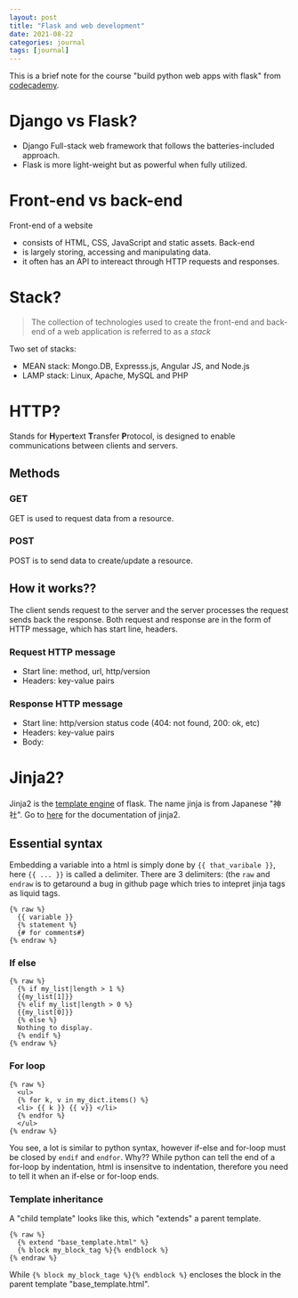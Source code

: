 ```yaml
---
layout: post
title: "Flask and web development"
date: 2021-08-22
categories: journal
tags: [journal]
---
```


This is a brief note for the course "build python web apps with flask" from [codecademy](https://www.codecademy.com).

# Django vs Flask?
- Django Full-stack web framework that follows the batteries-included approach.
- Flask is more light-weight but as powerful when fully utilized.

# Front-end vs back-end
Front-end of a website 
- consists of HTML, CSS, JavaScript and static assets.
Back-end 
- is largely storing, accessing and manipulating data.
- it often has an API to intereact through HTTP requests and responses.

# Stack?
> The collection of technologies used to create the front-end and back-end of a web application is referred to as a _stack_ 

Two set of stacks:
- MEAN stack: Mongo.DB, Expresss.js, Angular JS, and Node.js
- LAMP stack: Linux, Apache, MySQL and PHP

# HTTP?
Stands for **H**yper**t**ext **T**ransfer **P**rotocol, is designed to enable communications between clients and servers.
## Methods
### GET
GET is used to request data from a resource.
### POST
POST is to send data to create/update a resource.

## How it works??
The client sends request to the server and the server processes the request sends back the response. Both request and response are in the form of HTTP message, which has start line, headers.
### Request HTTP message
- Start line: method, url, http/version
- Headers: key-value pairs
### Response HTTP message
- Start line: http/version status code (404: not found, 200: ok, etc)
- Headers: key-value pairs
- Body: 

# Jinja2?
Jinja2 is the [template engine](https://en.wikipedia.org/wiki/Template_processor) of flask.
The name jinja is from Japanese "神社". Go to [here](https://jinja.palletsprojects.com/en/latest/templates/) for the documentation of jinja2.

## Essential syntax
Embedding a variable into a html is simply done by `{{ that_varibale }}`, here `{{ ... }}` is called a delimiter. There are 3 delimiters:
(the `raw` and `endraw` is to getaround a bug in github page which tries to intepret jinja tags as liquid tags.
```jinja
{% raw %}
  {{ variable }}
  {% statement %}
  {# for comments#}
{% endraw %}
```
### If else
````jinja
{% raw %}
  {% if my_list|length > 1 %}
  {{my_list[1]}}
  {% elif my_list|length > 0 %}
  {{my_list[0]}}
  {% else %}
  Nothing to display.
  {% endif %}
{% endraw %}
````
### For loop
```jinja
{% raw %}
  <ul>
  {% for k, v in my_dict.items() %}
  <li> {{ k }} {{ v}} </li>
  {% endfor %}
  </ul>
{% endraw %}
```
You see, a lot is similar to python syntax, however if-else and for-loop must be closed by `endif` and `endfor`. Why?? While python can tell the end of a for-loop by indentation, html is insensitve to indentation, therefore you need to tell it when an if-else or for-loop ends.
### Template inheritance
A "child template" looks like this, which "extends" a parent template.
```jinja
{% raw %}
  {% extend "base_template.html" %}
  {% block my_block_tag %}{% endblock %}
{% endraw %}
```
While `{% block my_block_tage %}{% endblock %}` encloses the block in the parent template "base_template.html".



